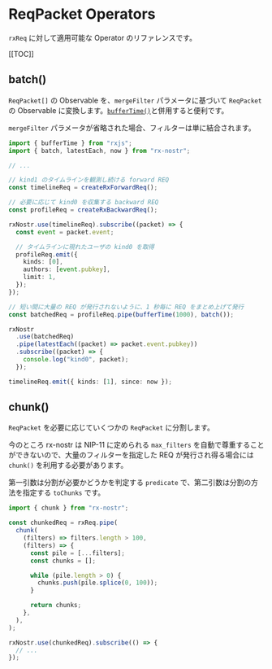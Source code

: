 # ReqPacket Operators

`rxReq` に対して適用可能な Operator のリファレンスです。

[[TOC]]

## batch()

`ReqPacket[]` の Observable を、`mergeFilter` パラメータに基づいて `ReqPacket` の Observable に変換します。[`bufferTime()`](https://rxjs.dev/api/operators/bufferTime)と併用すると便利です。

`mergeFilter` パラメータが省略された場合、フィルターは単に結合されます。

```ts
import { bufferTime } from "rxjs";
import { batch, latestEach, now } from "rx-nostr";

// ...

// kind1 のタイムラインを観測し続ける forward REQ
const timelineReq = createRxForwardReq();

// 必要に応じて kind0 を収集する backward REQ
const profileReq = createRxBackwardReq();

rxNostr.use(timelineReq).subscribe((packet) => {
  const event = packet.event;

  // タイムラインに現れたユーザの kind0 を取得
  profileReq.emit({
    kinds: [0],
    authors: [event.pubkey],
    limit: 1,
  });
});

// 短い間に大量の REQ が発行されないように、1 秒毎に REQ をまとめ上げて発行
const batchedReq = profileReq.pipe(bufferTime(1000), batch());

rxNostr
  .use(batchedReq)
  .pipe(latestEach((packet) => packet.event.pubkey))
  .subscribe((packet) => {
    console.log("kind0", packet);
  });

timelineReq.emit({ kinds: [1], since: now });
```

## chunk()

`ReqPacket` を必要に応じていくつかの `ReqPacket` に分割します。

今のところ rx-nostr は NIP-11 に定められる `max_filters` を自動で尊重することができないので、大量のフィルターを指定した REQ が発行され得る場合には `chunk()` を利用する必要があります。

第一引数は分割が必要かどうかを判定する `predicate` で、第二引数は分割の方法を指定する `toChunks` です。

```ts
import { chunk } from "rx-nostr";

const chunkedReq = rxReq.pipe(
  chunk(
    (filters) => filters.length > 100,
    (filters) => {
      const pile = [...filters];
      const chunks = [];

      while (pile.length > 0) {
        chunks.push(pile.splice(0, 100));
      }

      return chunks;
    },
  ),
);

rxNostr.use(chunkedReq).subscribe(() => {
  // ...
});
```

